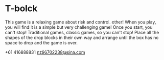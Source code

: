 # T-bolck
This game is a relaxing game about risk and control. other! When you play, you will find it is a simple but very challenging game! Once you start, you can't stop! Traditional games, classic games, so you can't stop! Place all the shapes of the drop blocks in their own way and arrange until the box has no space to drop and the game is over.

+61 416888831 nz96702238@sina.com
